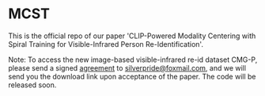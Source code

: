 # MCST
This is the official repo of our paper 'CLIP-Powered Modality Centering with Spiral Training for Visible-Infrared Person Re-Identification'.

Note: To access the new image-based visible-infrared  re-id dataset CMG-P, please send a signed [agreement](Agreement.pdf) to silverpride@foxmail.com, and we will send you the download link upon acceptance of the paper. The code will be released soon.
